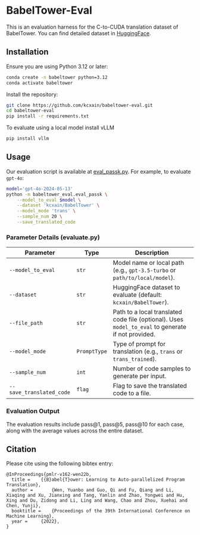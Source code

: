 # BabelTower-Eval

This is an evaluation harness for the C-to-CUDA translation dataset of BabelTower. You can find detailed dataset in [HuggingFace](https://huggingface.co/datasets/kcxain/BabelTower).

## Installation

Ensure you are using Python 3.12 or later:
```bash
conda create -n babeltower python=3.12
conda activate babeltower
```

Install the repository:
```bash
git clone https://github.com/kcxain/babeltower-eval.git
cd babeltower-eval
pip install -r requirements.txt
```

To evaluate using a local model install vLLM
```bash
pip install vllm
```

## Usage
Our evaluation script is available at [eval_passk.py](https://github.com/kcxain/babeltower-eval/blob/master/babeltower_eval/eval_passk.py). For example, to evaluate `gpt-4o`:
```bash
model='gpt-4o-2024-05-13'
python -m babeltower_eval.eval_passk \
    --model_to_eval $model \
    --dataset 'kcxain/BabelTower' \
    --model_mode 'trans' \
    --sample_num 20 \
    --save_translated_code
```

### Parameter Details (evaluate.py)

| Parameter             | Type           | Description                                                                 |
|-----------------------|----------------|-----------------------------------------------------------------------------|
| `--model_to_eval`      | `str`          | Model name or local path (e.g., `gpt-3.5-turbo` or `path/to/local/model`).  |
| `--dataset`            | `str`          | HuggingFace dataset to evaluate (default: `kcxain/BabelTower`).             |
| `--file_path`          | `str`          | Path to a local translated code file (optional). Uses `model_to_eval` to generate if not provided. |
| `--model_mode`         | `PromptType`   | Type of prompt for translation (e.g., `trans` or `trans_trained`).          |
| `--sample_num`         | `int`          | Number of code samples to generate per input.                               |
| `--save_translated_code` | `flag`        | Flag to save the translated code to a file.                                 |

### Evaluation Output

The evaluation results include pass@1, pass@5, pass@10 for each case, along with the average values across the entire dataset.


## Citation

Please cite using the following bibtex entry:

```
@InProceedings{pmlr-v162-wen22b,
  title = 	 {{B}abel{T}ower: Learning to Auto-parallelized Program Translation},
  author =       {Wen, Yuanbo and Guo, Qi and Fu, Qiang and Li, Xiaqing and Xu, Jianxing and Tang, Yanlin and Zhao, Yongwei and Hu, Xing and Du, Zidong and Li, Ling and Wang, Chao and Zhou, Xuehai and Chen, Yunji},
  booktitle = 	 {Proceedings of the 39th International Conference on Machine Learning},
  year = 	 {2022},
}
```